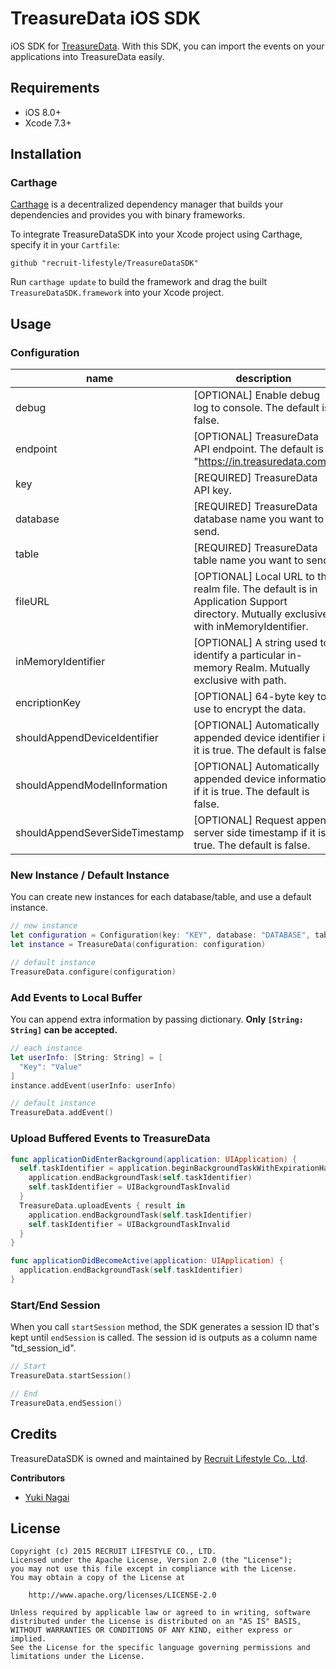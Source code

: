 # TreasureData iOS SDK

iOS SDK for [TreasureData](http://www.treasuredata.com/). With this SDK, you can import the events on your applications into TreasureData easily.

## Requirements
* iOS 8.0+
* Xcode 7.3+

## Installation

### Carthage

[Carthage](https://github.com/Carthage/Carthage) is a decentralized dependency manager that builds your dependencies and provides you with binary frameworks.

To integrate TreasureDataSDK into your Xcode project using Carthage, specify it in your `Cartfile`:

```ogdl
github "recruit-lifestyle/TreasureDataSDK"
```

Run `carthage update` to build the framework and drag the built `TreasureDataSDK.framework` into your Xcode project.

## Usage

### Configuration

|name|description|
|---|---|
|debug|[OPTIONAL] Enable debug log to console. The default is false.|
|endpoint|[OPTIONAL] TreasureData API endpoint. The default is "https://in.treasuredata.com".|
|key|[REQUIRED] TreasureData API key.|
|database|[REQUIRED] TreasureData database name you want to send.|
|table|[REQUIRED] TreasureData table name you want to send.|
|fileURL|[OPTIONAL] Local URL to the realm file. The default is in Application Support directory. Mutually exclusive with inMemoryIdentifier.|
|inMemoryIdentifier|[OPTIONAL] A string used to identify a particular in-memory Realm. Mutually exclusive with path.|
|encriptionKey|[OPTIONAL] 64-byte key to use to encrypt the data.|
|shouldAppendDeviceIdentifier|[OPTIONAL] Automatically appended device identifier if it is true. The default is false.|
|shouldAppendModelInformation|[OPTIONAL] Automatically appended device information if it is true. The default is false.|
|shouldAppendSeverSideTimestamp|[OPTIONAL] Request append server side timestamp if it is true. The default is false.|

### New Instance / Default Instance

You can create new instances for each database/table, and use a default instance.

```swift
// new instance
let configuration = Configuration(key: "KEY", database: "DATABASE", table: "TABLE")
let instance = TreasureData(configuration: configuration)

// default instance
TreasureData.configure(configuration)
```

### Add Events to Local Buffer

You can append extra information by passing dictionary.
**Only `[String: String]` can be accepted.**

```swift
// each instance
let userInfo: [String: String] = [
  "Key": "Value"
]
instance.addEvent(userInfo: userInfo)

// default instance
TreasureData.addEvent()
```

### Upload Buffered Events to TreasureData

```swift
func applicationDidEnterBackground(application: UIApplication) {
  self.taskIdentifier = application.beginBackgroundTaskWithExpirationHandler {
    application.endBackgroundTask(self.taskIdentifier)
    self.taskIdentifier = UIBackgroundTaskInvalid
  }
  TreasureData.uploadEvents { result in
    application.endBackgroundTask(self.taskIdentifier)
    self.taskIdentifier = UIBackgroundTaskInvalid
  }
}

func applicationDidBecomeActive(application: UIApplication) {
  application.endBackgroundTask(self.taskIdentifier)
}
```

### Start/End Session

When you call `startSession` method,  the SDK generates a session ID that's kept until `endSession` is called. The session id is outputs as a column name "td_session_id".

```swift
// Start
TreasureData.startSession()

// End
TreasureData.endSession()
```

## Credits
TreasureDataSDK is owned and maintained by [Recruit Lifestyle Co., Ltd](http://www.recruit-lifestyle.co.jp/).

**Contributors**
* [Yuki Nagai](https://github.com/uny)

## License

```
Copyright (c) 2015 RECRUIT LIFESTYLE CO., LTD.
Licensed under the Apache License, Version 2.0 (the "License");
you may not use this file except in compliance with the License.
You may obtain a copy of the License at

    http://www.apache.org/licenses/LICENSE-2.0

Unless required by applicable law or agreed to in writing, software
distributed under the License is distributed on an "AS IS" BASIS,
WITHOUT WARRANTIES OR CONDITIONS OF ANY KIND, either express or implied.
See the License for the specific language governing permissions and
limitations under the License.
```

